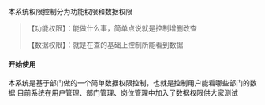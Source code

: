 本系统权限控制分为功能权限和数据权限
>
>【功能权限】：能做什么事，简单点说就是控制增删改查
> 
>【数据权限】：就是在查的基础上控制所能看到数据
#### 开始使用
本系统是基于部门做的一个简单数据权限控制，也就是控制用户能看哪些部门的数据
目前系统在用户管理、部门管理、岗位管理中加入了数据权限供大家测试


